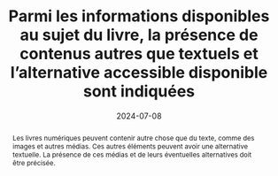 ---
title: "Parmi les informations disponibles au sujet du livre, la présence de contenus autres que textuels et l’alternative accessible disponible sont indiquées"
abstract: "Les livres numériques peuvent contenir autre chose que du texte, comme des images et autres médias. Ces autres éléments peuvent avoir une alternative textuelle. La présence de ces médias et de leurs éventuelles alternatives doit être précisée."
categories: 
    - "identification"
agrege: O0000-E084
opquast: 'N/A'
indiceebook: '084'
description: "Règle n°84"
before: "083"
weight: "84"
after: "085"
actif: '1'
layout: rules
date: 2024-07-08
tags: 
    - "Accessibilité"
    - "Confiance"
    - "Découvrabilité"
objectif: 
    - "Permettre d’anticiper si le livre pourra être consulté dans son entièreté selon un contexte donné"
    - "Limiter les risques de réclamations"
Meo: 
    - "Associer l’information au livre"
    - "Faire figurer l’information sur la page de présentation du livre"
Controle: 
    - "Vérifier la présence d’une indication sur&nbsp;: <ul><li>La présence de médias autres que du texte.</li><li>La présence d’alternatives textuelles pour ces médias.</li></ul>"
epubcheck: 
ace: true
humancheck: true
ReadiumGoToolkit: 
Source: 
    - "SNE"
Referentiel: 
    - "[liste 196, code 14](https://ns.editeur.org/onix/en/196/14) Short alternative textual descriptions"
    - "[liste 196, code 15](https://ns.editeur.org/onix/en/196/15)  Full alternative textual descriptions"
    - "[liste 196, code 16](https://ns.editeur.org/onix/en/196/16)  Visualised data also available as non-graphical data" 
    - "[liste 196, code 28](https://ns.editeur.org/onix/en/196/28) Full alternative audio descriptions"
    - "[liste 196, code 51](https://ns.editeur.org/onix/en/196/51)  All non-decorative content supports reading via pre-recorded audio" 
    - "[liste 196, code 52](https://ns.editeur.org/onix/en/196/52)  All non-decorative content supports reading without sight"
steps: 
    - "Projet éditorial"
---